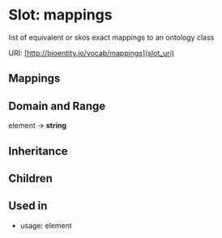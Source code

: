 # Slot: mappings


list of equivalent or skos exact mappings to an ontology class

URI: [http://bioentity.io/vocab/mappings](slot_uri)
## Mappings

## Domain and Range

element -> **string**
## Inheritance

## Children

## Used in

 *  usage: element
